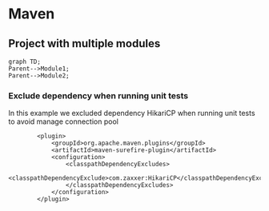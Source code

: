 # Maven 

## Project with multiple modules

```mermaid
graph TD;
Parent-->Module1;
Parent-->Module2;
```

### Exclude dependency when running unit tests
In this example we excluded dependency HikariCP when running unit tests to avoid manage connection pool 

			<plugin>
				<groupId>org.apache.maven.plugins</groupId>
				<artifactId>maven-surefire-plugin</artifactId>
				<configuration>
					<classpathDependencyExcludes>
						<classpathDependencyExclude>com.zaxxer:HikariCP</classpathDependencyExclude>
					</classpathDependencyExcludes>
				</configuration>
			</plugin>